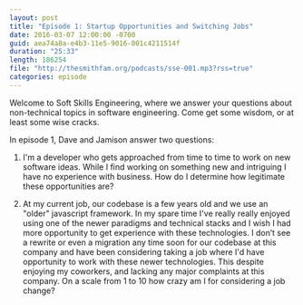 ```yaml
---
layout: post
title: "Episode 1: Startup Opportunities and Switching Jobs"
date: 2016-03-07 12:00:00 -0700
guid: aea74a8a-e4b3-11e5-9016-001c4211514f
duration: "25:33"
length: 186254
file: "http://thesmithfam.org/podcasts/sse-001.mp3?rss=true"
categories: episode
---
```






Welcome to Soft Skills Engineering, where we answer your questions about non-technical topics in software engineering. Come get some wisdom, or at least some wise cracks.



In episode 1, Dave and Jamison answer two questions:



1. I'm a developer who gets approached from time to time to work on new software ideas. While I find working on something new and intriguing I have no experience with business. How do I determine how legitimate these opportunities are?



2. At my current job, our codebase is a few years old and we use an "older" javascript framework. In my spare time I've really really enjoyed using one of the newer paradigms and technical stacks and I wish I had more opportunity to get experience with these technologies. I don’t see a rewrite or even a migration any time soon for our codebase at this company and have been considering taking a job where I'd have opportunity to work with these newer technologies. This despite enjoying my coworkers, and lacking any major complaints at this company. On a scale from 1 to 10 how crazy am I for considering a job change?



